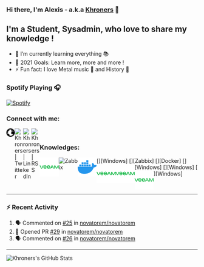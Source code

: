 ### Hi there, I'm Alexis - a.k.a [Khroners][website] 👋

## I'm a Student, Sysadmin, who love to share my knowledge !

- 🌱 I’m currently learning everything 📚
- 🥅 2021 Goals: Learn more, more and more !
- ⚡ Fun fact: I love Metal music 🤘 and History 📖

### Spotify Playing 🎧

[![Spotify](https://spotify-now-playing-1.vercel.app/api/spotify-playing)](https://open.spotify.com/user/11179009124?si=b49c4aeb379d473c)

### Connect with me:

[<img align="left" alt="Khroners | Website" width="22px" src="https://raw.githubusercontent.com/iconic/open-iconic/master/svg/globe.svg" />][website]
[<img align="left" alt="Khroners | Twitter" width="22px" src="https://cdn.jsdelivr.net/npm/simple-icons@v3/icons/twitter.svg" />][twitter]
[<img align="left" alt="Khroners | LinkedIn" width="22px" src="https://cdn.jsdelivr.net/npm/simple-icons@v3/icons/linkedin.svg" />][linkedin]
[<img align="left" alt="Khroners | RSS" width="22px" src="https://cdn.jsdelivr.net/npm/simple-icons@v3/icons/rss.svg" />][rss]

<br />

### Knowledges:
[<img align="left" alt="Windows" width="50px" src="https://raw.githubusercontent.com/Khroners/Khroners/e70978f8e07f54f959d68fd625c37846c33f6576/images/icons/veeam.svg" />][Windows]
[<img align="left" alt="Zabbix" width="50px" src="https://www.vectorlogo.zone/logos/zabbix/zabbix-icon.svg" />][Zabbix]
[<img align="left" alt="Docker" width="50px" src="https://raw.githubusercontent.com/Khroners/Khroners/621ea89174284bee13392549683d327a7ee9c3ff/images/icons/docker%20(1).svg" />][Docker]
[<img align="left" alt="Windows" width="50px" src="https://raw.githubusercontent.com/Khroners/Khroners/e70978f8e07f54f959d68fd625c37846c33f6576/images/icons/veeam.svg" />][Windows]
[<img align="left" alt="Windows" width="50px" src="https://raw.githubusercontent.com/Khroners/Khroners/e70978f8e07f54f959d68fd625c37846c33f6576/images/icons/veeam.svg" />][Windows]
[<img align="left" alt="Windows" width="50px" src="https://raw.githubusercontent.com/Khroners/Khroners/e70978f8e07f54f959d68fd625c37846c33f6576/images/icons/veeam.svg" />][Windows]

<br />

---

### :zap: Recent Activity
<!--START_SECTION:activity-->
1. 🗣 Commented on [#25](https://github.com/novatorem/novatorem/issues/25) in [novatorem/novatorem](https://github.com/novatorem/novatorem)
2. 💪 Opened PR [#29](https://github.com/novatorem/novatorem/pull/29) in [novatorem/novatorem](https://github.com/novatorem/novatorem)
3. 🗣 Commented on [#26](https://github.com/novatorem/novatorem/issues/26) in [novatorem/novatorem](https://github.com/novatorem/novatorem)
<!--END_SECTION:activity-->


---

  <img align="left" alt="Khroners's GitHub Stats" src="https://github-readme-stats-khroners.vercel.app/api?username=Khroners&show_icons=true&hide_border=true" />

[website]: https://alexisbonnet.fr
[documentation]: https://docs.khroners.fr
[twitter]: https://twitter.com/Khronerss
[linkedin]: https://www.linkedin.com/in/alexis-bonnet-396739185
[rss]: https://rss.khroners.fr
